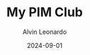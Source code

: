 ---
title: My PIM Club
slug: mypimclub
lang: id
description: Aplikasi loyalty untuk pelanggan Palembang Indah Mall.
author: Alvin Leonardo
date: 2024-09-01
status: active
categories:
  - mobile
tags:
  - flutter
  - dart
---
